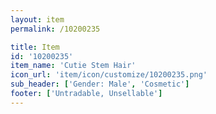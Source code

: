 ```yaml
---
layout: item
permalink: /10200235

title: Item
id: '10200235'
item_name: 'Cutie Stem Hair'
icon_url: 'item/icon/customize/10200235.png'
sub_header: ['Gender: Male', 'Cosmetic']
footer: ['Untradable, Unsellable']
---
```

